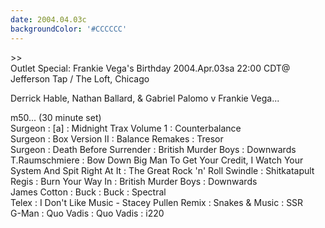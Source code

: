 ```yaml
---
date: 2004.04.03c
backgroundColor: '#CCCCCC'
---
```


\>>  
Outlet Special: Frankie Vega's Birthday 2004.Apr.03sa 22:00 CDT@ Jefferson Tap / The Loft, Chicago  

Derrick Hable, Nathan Ballard, & Gabriel Palomo v Frankie Vega...  


m50... (30 minute set)  
Surgeon : \[a\] : Midnight Trax Volume 1 : Counterbalance  
Surgeon : Box Version II : Balance Remakes : Tresor  
Surgeon : Death Before Surrender : British Murder Boys : Downwards  
T.Raumschmiere : Bow Down Big Man To Get Your Credit, I Watch Your System And Spit Right At It : The Great Rock 'n' Roll Swindle : Shitkatapult  
Regis : Burn Your Way In : British Murder Boys : Downwards  
James Cotton : Buck : Buck : Spectral  
Telex : I Don't Like Music - Stacey Pullen Remix : Snakes & Music : SSR  
G-Man : Quo Vadis : Quo Vadis : i220